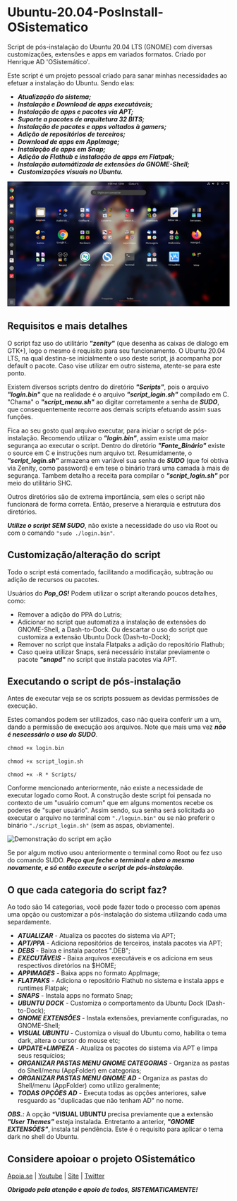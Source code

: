 # Ubuntu-20.04-PosInstall-OSistematico
Script de pós-instalação do Ubuntu 20.04 LTS (GNOME) com diversas customizações, extensões e apps em variados formatos. Criado  por Henrique AD 'OSistemático'.



Este script é um projeto pessoal criado para sanar minhas necessidades ao efetuar a instalação do Ubuntu. Sendo elas:

* ***Atualização do sistema;***
* ***Instalação e Download de apps executáveis;***
* ***Instalação de apps e pacotes via APT;***
* ***Suporte a pacotes de arquitetura 32 BITS;***
* ***Instalação de pacotes e apps voltados à gamers;***
* ***Adição de repositórios de terceiros;***
* ***Download de apps em AppImage;***
* ***Instalação de apps em Snap;***
* ***Adição do Flathub e instalação de apps em Flatpak;***
* ***Instalação automátizada de extensões do GNOME-Shell;***
* ***Customizações visuais no Ubuntu.***

![Ubuntu 20.04 LTS com GNOME-Shell personalizado](https://github.com/HenriqueAD7/Ubuntu-20.04-PosInstall-OSistematico/blob/master/Imagens_Apresenta%C3%A7%C3%A3o/imagem_GNOME_Shell.png)



## Requisitos e mais detalhes

O script faz uso do utilitário ***"zenity"*** (que desenha as caixas de dialogo em GTK+), logo o mesmo é requisito para seu funcionamento. O Ubuntu 20.04 LTS, na qual destina-se inicialmente o uso deste script, já acompanha por default o pacote. Caso vise utilizar em outro sistema, atente-se para este ponto.

Existem diversos scripts dentro do diretório ***"Scripts"***, pois o arquivo ***"login.bin"*** que na realidade é o arquivo ***"script_login.sh"*** compilado em C. "Chama" o ***"script_menu.sh"*** ao digitar corretamente a senha de ***SUDO***, que consequentemente recorre aos demais scripts efetuando assim suas funções.

Fica ao seu gosto qual arquivo executar, para iniciar o script de pós-instalação. Recomendo utilizar o ***"login.bin"***, assim existe uma maior segurança ao executar o script. Dentro do diretório ***"Fonte_Binário"*** existe o source em C e instruções num arquivo txt. Resumidamente, o ***"script_login.sh"*** armazena em variável sua senha de ***SUDO*** (que foi obtiva via Zenity, como password) e em tese o binário trará uma camada à mais de segurança. Tambem detalho a receita para compilar o ***"script_login.sh"*** por meio do utilitário SHC.

Outros diretórios são de extrema importância, sem eles o script não funcionará de forma correta. Então, preserve a hierarquia e estrutura dos diretórios.

***Utilize o script SEM SUDO***, não existe a necessidade do uso via Root ou com o comando ```"sudo ./login.bin"```. 



## Customização/alteração do script

Todo o script está comentado, facilitando a modificação, subtração ou adição de recursos ou pacotes.

Usuários do ***Pop_OS!*** Podem utilizar o script alterando poucos detalhes, como:
* Remover a adição do PPA do Lutris;
* Adicionar no script que automatiza a instalação de extensões do GNOME-Shell, a Dash-to-Dock. Ou descartar o uso do script que customiza a extensão Ubuntu Dock (Dash-to-Dock);
* Remover no script que instala Flatpaks a adição do repositório Flathub;
* Caso queira utilizar Snaps, será necessário instalar previamente o pacote ***"snapd"*** no script que instala pacotes via APT.



## Executando o script de pós-instalação

Antes de executar veja se os scripts possuem as devidas permissões de execução. 

Estes comandos podem ser utilizados, caso não queira conferir um a um, dando a permissão de execução aos arquivos. Note que mais uma vez ***não é nescessário o uso do SUDO***.

```
chmod +x login.bin
```
```
chmod +x script_login.sh
```
```
chmod +x -R * Scripts/
```

Conforme mencionado anteriormente, não existe a necessidade de executar logado como Root. A construção deste script foi pensada no contexto de um "usuário comum" que em alguns momentos recebe os poderes de "super usuário". Assim sendo, sua senha será solicitada ao executar o arquivo no terminal com ```"./loguin.bin"``` ou se não preferir o binário ```"./script_login.sh"``` (sem as aspas, obviamente).

![Demonstração do script em ação](https://github.com/HenriqueAD7/Ubuntu-20.04-PosInstall-OSistematico/blob/master/Imagens_Apresenta%C3%A7%C3%A3o/imagem_apresenta%C3%A7%C3%A3o.gif)

Se por algum motivo usou anteriormente o terminal como Root ou fez uso do comando SUDO. ***Peço que feche o terminal e abra o mesmo novamente, e só então execute o script de pós-instalação***.



## O que cada categoria do script faz?

Ao todo são 14 categorias, você pode fazer todo o processo com apenas uma opção ou customizar a pós-instalação do sistema utilizando cada uma separdamente.

* ***ATUALIZAR***      - Atualiza os pacotes do sistema via APT;
* ***APT/PPA***        - Adiciona repositórios de terceiros, instala pacotes via APT;
* ***DEBS***           - Baixa e instala pacotes ".DEB";
* ***EXECUTÁVEIS***    - Baixa arquivos executáveis e os adiciona em seus respectivos diretórios na $HOME;
* ***APPIMAGES***      - Baixa apps no formato AppImage;
* ***FLATPAKS***       - Adiciona o repositório Flathub no sistema e instala apps e runtimes Flatpak;
* ***SNAPS***          - Instala apps no formato Snap;
* ***UBUNTU DOCK***    - Customiza o comportamento da Ubuntu Dock (Dash-to-Dock);
* ***GNOME EXTENSÕES*** - Instala extensões, previamente configuradas, no GNOME-Shell;
* ***VISUAL UBUNTU*** - Customiza o visual do Ubuntu como, habilita o tema dark, altera o cursor do mouse etc;
* ***UPDATE+LIMPEZA*** - Atualiza os pacotes do sistema via APT e limpa seus resquícios;
* ***ORGANIZAR PASTAS MENU GNOME CATEGORIAS*** - Organiza as pastas do Shell/menu (AppFolder) em categorias;
* ***ORGANIZAR PASTAS MENU GNOME AD*** - Organiza as pastas do Shell/menu (AppFolder) como utilizo geralmente;
* ***TODAS OPÇÕES AD*** - Executa todas as opções anteriores, salve resguardo as "duplicadas que não tenham AD" no nome.

***OBS.:*** A opção ***VISUAL UBUNTU** precisa previamente que a extensão ***"User Themes"*** esteja instalada. Entretanto a anterior, ***"GNOME EXTENSÕES"***, instala tal pendência. Este é o requisito para aplicar o tema dark no shell do Ubuntu.



## Considere apoioar o projeto OSistemático

[Apoia.se](https://apoia.se/osistematico) |
[Youtube](https://www.youtube.com/OSistematico) |
[Site](http://www.osistematico.com.br/) |
[Twitter](https://twitter.com/henriquead7)

***Obrigado pela atenção e apoio de todos, SISTEMATICAMENTE!***



